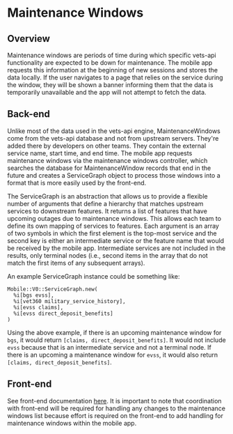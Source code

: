# Maintenance Windows

## Overview

Maintenance windows are periods of time during which specific vets-api functionality are expected to be down for maintenance. The mobile app requests this information at the beginning of new sessions and stores the data locally. If the user navigates to a page that relies on the service during the window, they will be shown a banner informing them that the data is temporarily unavailable and the app will not attempt to fetch the data.

## Back-end

Unlike most of the data used in the vets-api engine, MaintenanceWindows come from the vets-api database and not from upstream servers. They're added there by developers on other teams. They contain the external service name, start time, and end time. The mobile app requests maintenance windows via the maintenance windows controller, which searches the database for MaintenanceWindow records that end in the future and creates a ServiceGraph object to process those windows into a format that is more easily used by the front-end.

The ServiceGraph is an abstraction that allows us to provide a flexible number of arguments that define a hierarchy that matches upstream services to downstream features. It returns a list of features that have upcoming outages due to maintenance windows. This allows each team to define its own mapping of services to features. Each argument is an array of two symbols in which the first element is the top-most service and the second key is either an intermediate service or the feature name that would be received by the mobile app. Intermediate services are not included in the results, only terminal nodes (i.e., second items in the array that do not match the first items of any subsequent arrays).

An example ServiceGraph instance could be something like:
```
Mobile::V0::ServiceGraph.new(
  %i[bgs evss],
  %i[vet360 military_service_history],
  %i[evss claims],
  %i[evss direct_deposit_benefits]
)
```

Using the above example, if there is an upcoming maintenance window for `bgs`, it would return `[claims, direct_deposit_benefits]`. It would not include `evss` because that is an intermediate service and not a terminal node. If there is an upcoming a maintenance window for `evss`, it would also return `[claims, direct_deposit_benefits]`.

## Front-end

See front-end documentation [here](../../FrontEnd/DowntimeMessages.md). It is important to note that coordination with front-end will be required for handling any changes to the maintenance windows list because effort is required on the front-end to add handling for maintenance windows within the mobile app.
